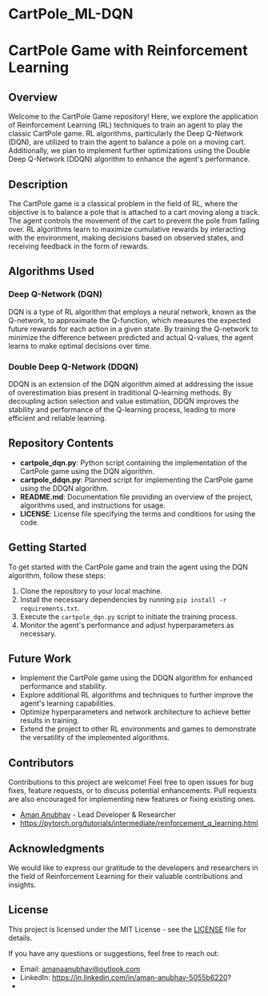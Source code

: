 # CartPole_ML-DQN

# CartPole Game with Reinforcement Learning

## Overview
Welcome to the CartPole Game repository! Here, we explore the application of Reinforcement Learning (RL) techniques to train an agent to play the classic CartPole game. RL algorithms, particularly the Deep Q-Network (DQN), are utilized to train the agent to balance a pole on a moving cart. Additionally, we plan to implement further optimizations using the Double Deep Q-Network (DDQN) algorithm to enhance the agent's performance.

## Description
The CartPole game is a classical problem in the field of RL, where the objective is to balance a pole that is attached to a cart moving along a track. The agent controls the movement of the cart to prevent the pole from falling over. RL algorithms learn to maximize cumulative rewards by interacting with the environment, making decisions based on observed states, and receiving feedback in the form of rewards.

## Algorithms Used
### Deep Q-Network (DQN)
DQN is a type of RL algorithm that employs a neural network, known as the Q-network, to approximate the Q-function, which measures the expected future rewards for each action in a given state. By training the Q-network to minimize the difference between predicted and actual Q-values, the agent learns to make optimal decisions over time.

### Double Deep Q-Network (DDQN)
DDQN is an extension of the DQN algorithm aimed at addressing the issue of overestimation bias present in traditional Q-learning methods. By decoupling action selection and value estimation, DDQN improves the stability and performance of the Q-learning process, leading to more efficient and reliable learning.

## Repository Contents
- **cartpole_dqn.py**: Python script containing the implementation of the CartPole game using the DQN algorithm.
- **cartpole_ddqn.py**: Planned script for implementing the CartPole game using the DDQN algorithm.
- **README.md**: Documentation file providing an overview of the project, algorithms used, and instructions for usage.
- **LICENSE**: License file specifying the terms and conditions for using the code.

## Getting Started
To get started with the CartPole game and train the agent using the DQN algorithm, follow these steps:
1. Clone the repository to your local machine.
2. Install the necessary dependencies by running `pip install -r requirements.txt`.
3. Execute the `cartpole_dqn.py` script to initiate the training process.
4. Monitor the agent's performance and adjust hyperparameters as necessary.

## Future Work
- Implement the CartPole game using the DDQN algorithm for enhanced performance and stability.
- Explore additional RL algorithms and techniques to further improve the agent's learning capabilities.
- Optimize hyperparameters and network architecture to achieve better results in training.
- Extend the project to other RL environments and games to demonstrate the versatility of the implemented algorithms.

## Contributors
Contributions to this project are welcome! Feel free to open issues for bug fixes, feature requests, or to discuss potential enhancements. Pull requests are also encouraged for implementing new features or fixing existing ones.
- [Aman Anubhav](https://github.com/gitamannbhv) - Lead Developer & Researcher
- https://pytorch.org/tutorials/intermediate/reinforcement_q_learning.html

## Acknowledgments
We would like to express our gratitude to the developers and researchers in the field of Reinforcement Learning for their valuable contributions and insights.

## License
This project is licensed under the MIT License - see the [LICENSE](LICENSE) file for details.

If you have any questions or suggestions, feel free to reach out:
- Email: amanaanubhav@outlook.com
- LinkedIn: https://in.linkedin.com/in/aman-anubhav-5055b6220?
- 
